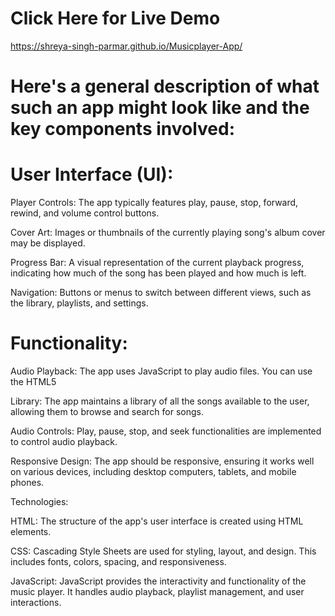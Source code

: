 # Click Here for Live Demo
https://shreya-singh-parmar.github.io/Musicplayer-App/

# Here's a general description of what such an app might look like and the key components involved:

# User Interface (UI):

Player Controls: The app typically features play, pause, stop, forward, rewind, and volume control buttons.

Cover Art: Images or thumbnails of the currently playing song's album cover may be displayed.

Progress Bar: A visual representation of the current playback progress, indicating how much of the song has been played and how much is left.

Navigation: Buttons or menus to switch between different views, such as the library, playlists, and settings.

# Functionality:

Audio Playback: The app uses JavaScript to play audio files. You can use the HTML5 <audio> element or more advanced JavaScript libraries like Howler.js or Audio.js to handle audio playback.

Library: The app maintains a library of all the songs available to the user, allowing them to browse and search for songs.

Audio Controls: Play, pause, stop, and seek functionalities are implemented to control audio playback.

Responsive Design: The app should be responsive, ensuring it works well on various devices, including desktop computers, tablets, and mobile phones.

Technologies:

HTML: The structure of the app's user interface is created using HTML elements.

CSS: Cascading Style Sheets are used for styling, layout, and design. This includes fonts, colors, spacing, and responsiveness.

JavaScript: JavaScript provides the interactivity and functionality of the music player. It handles audio playback, playlist management, and user interactions.







